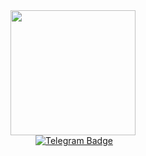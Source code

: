 <div id="header" align="center">
  <img src="https://media.giphy.com/media/k0ijJhqrUP4T2EvmJ1/giphy.gif" width="200"/>
</div>
<div id="badges" align="center"> <img src="https://komarev.com/ghpvc/?username=Oksana24N&style=flat-square&color=blue" alt=""/>
  <a href="https://t.me/thebirdisflyinghome">
    <img src="https://img.shields.io/badge/Telegram-blue?style=for-the-badge&logo=telegrm&logoColor=white" alt="Telegram Badge"/>
  </a>
</div>
